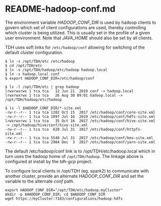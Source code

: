 README-hadoop-conf.md
=====================

The environment variable *HADOOP_CONF_DIR* is used by hadoop clients to
govern which set of client configurations are used, thereby controlling which
cluster is being utilized. This is usually set in the profile of a given user
environment. Note that *JAVA_HOME* should also be set by all clients.

TDH uses soft links for `/etc/hadoop/conf` allowing for switching of the default
cluster configuration.
```
$ ln -s /opt/TDH/etc /etc/hadoop
$ cd /opt/TDH/etc
$ ln -s /opt/TDH/hadoop/etc/hadoop hadoop.local
$ ln -s hadoop.local conf
$ export HADOOP_CONF_DIR=/etc/hadoop/conf

$ ls -l /opt/TDH/etc | grep hadoop
lrwxrwxrwx 1 tca tca   12 Jun 21  2019 conf -> hadoop.local
lrwxrwxrwx 1 tca tca   26 Aug 30 09:01 hadoop.local -> /opt/TDH/hadoop/etc/hadoop

$ ls -l $HADOOP_CONF_DIR/*-site.xml
-rw-r--r-- 1 tca tca 1202 Oct 15  2017 /etc/hadoop/conf/core-site.xml
-rw-r--r-- 1 tca tca 1897 Jul 16  2019 /etc/hadoop/conf/hdfs-site.xml
lrwxrwxrwx 1 tca tca   35 Oct 16  2017 /etc/hadoop/conf/hive-site.xml -> /opt/hadoop/hive/conf/hive-site.xml
-rw-r--r-- 1 tca tca  620 Jul 31  2017 /etc/hadoop/conf/httpfs-site.xml
-rw-r--r-- 1 tca tca 5540 Jul 31  2017 /etc/hadoop/conf/kms-site.xml
-rw-r--r-- 1 tca tca 2984 Dec  3  2017 /etc/hadoop/conf/yarn-site.xml
```

The default /etc/hadoop/conf link is to /opt/TDH/etc/hadoop.local
which in turn uses the hadoop home of `/opt/TDH/hadoop`. The linkage
above is configured at install by the *tdh-gcp* project.

To configure local clients in /opt/TDH (eg. spark2) to communicate with
another cluster, provide an alternate *HADOOP_CONF_DIR* and set the variable
to the alternate *conf* path.
```
export HADOOP_CONF_DIR="/opt/TDH/etc/hadoop.myCluster"
mkdir -p $HADOOP_CONF_DIR; cd $HADOOP_CONF_DIR
wget https://myCluster:7183/configurations/hadoop-hdfs
```
